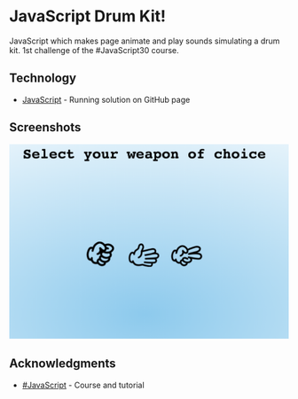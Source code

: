 # JavaScript Drum Kit!

JavaScript which makes page animate and play sounds simulating a drum kit.
1st challenge of the #JavaScript30 course.

## Technology

* [JavaScript](https://kmthorsnes.github.io/1-js-drum-kit/) - Running solution on GitHub page

## Screenshots
![Screenshot](https://github.com/kmthorsnes/papir-rock-scissors-js/blob/master/screenshots/Skjermbilde1.png?raw=true "Optional title")

## Acknowledgments

* [#JavaScript](https://javascript30.com/) - Course and tutorial
